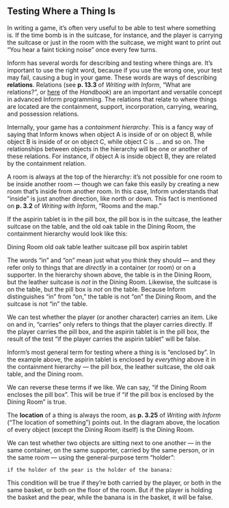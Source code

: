 ## Testing Where a Thing Is

In writing a game, it’s often very useful to be able to test where something is. If the time bomb is in the suitcase, for instance, and the player is carrying the suitcase or just in the room with the suitcase, we might want to print out “You hear a faint ticking noise” once every few turns.

Inform has several words for describing and testing where things are. It’s important to use the right word, because if you use the wrong one, your test may fail, causing a bug in your game. These words are ways of describing **relations**. Relations (see **p. 13.3** of _Writing with Inform_, “What are relations?”, or [here](../chapter_10_advanced_topics/relations.md#relations) of the _Handbook_) are an important and versatile concept in advanced Inform programming. The relations that relate to where things are located are the containment, support, incorporation, carrying, wearing, and possession relations.

Internally, your game has a _containment hierarchy_. This is a fancy way of saying that Inform knows when object A is inside of or on object B, while object B is inside of or on object C, while object C is … and so on. The relationships between objects in the hierarchy will be one or another of these relations. For instance, if object A is inside object B, they are related by the containment relation.

A room is always at the top of the hierarchy: it’s not possible for one room to be inside another room — though we can fake this easily by creating a new room that’s inside from another room. In this case, Inform understands that “inside” is just another direction, like north or down. This fact is mentioned on **p. 3.2** of _Writing with Inform_, “Rooms and the map.”

If the aspirin tablet is in the pill box, the pill box is in the suitcase, the leather suitcase on the table, and the old oak table in the Dining Room, the containment hierarchy would look like this:

Dining Room
        old oak table
                leather suitcase
                        pill box
                                aspirin tablet

The words “in” and “on” mean just what you think they should — and they refer only to things that are _directly_ in a container (or room) or on a supporter. In the hierarchy shown above, the table is in the Dining Room, but the leather suitcase is _not_ in the Dining Room. Likewise, the suitcase is on the table, but the pill box is _not_ on the table. Because Inform distinguishes “in” from “on,” the table is not “on” the Dining Room, and the suitcase is not “in” the table.

We can test whether the player (or another character) carries an item. Like on and in, “carries” only refers to things that the player carries directly. If the player carries the pill box, and the aspirin tablet is in the pill box, the result of the test “if the player carries the aspirin tablet” will be false.

Inform’s most general term for testing where a thing is is “enclosed by”. In the example above, the aspirin tablet is enclosed by _everything_ above it in the containment hierarchy — the pill box, the leather suitcase, the old oak table, and the Dining room.

We can reverse these terms if we like. We can say, “if the Dining Room encloses the pill box”. This will be true if “if the pill box is enclosed by the Dining Room” is true.

The **location** of a thing is always the room, as **p. 3.25** of _Writing with Inform_ (“The location of something”) points out. In the diagram above, the location of every object (except the Dining Room itself) is the Dining Room.

We can test whether two objects are sitting next to one another — in the same container, on the same supporter, carried by the same person, or in the same room — using the general-purpose term “holder”:

```inform7
if the holder of the pear is the holder of the banana:
```

This condition will be true if they’re both carried by the player, or both in the same basket, or both on the floor of the room. But if the player is holding the basket and the pear, while the banana is in the basket, it will be false.
